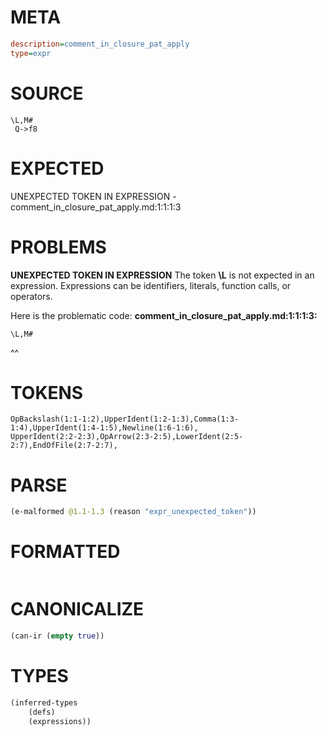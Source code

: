 # META
~~~ini
description=comment_in_closure_pat_apply
type=expr
~~~
# SOURCE
~~~roc
\L,M#
 Q->f8
~~~
# EXPECTED
UNEXPECTED TOKEN IN EXPRESSION - comment_in_closure_pat_apply.md:1:1:1:3
# PROBLEMS
**UNEXPECTED TOKEN IN EXPRESSION**
The token **\L** is not expected in an expression.
Expressions can be identifiers, literals, function calls, or operators.

Here is the problematic code:
**comment_in_closure_pat_apply.md:1:1:1:3:**
```roc
\L,M#
```
^^


# TOKENS
~~~zig
OpBackslash(1:1-1:2),UpperIdent(1:2-1:3),Comma(1:3-1:4),UpperIdent(1:4-1:5),Newline(1:6-1:6),
UpperIdent(2:2-2:3),OpArrow(2:3-2:5),LowerIdent(2:5-2:7),EndOfFile(2:7-2:7),
~~~
# PARSE
~~~clojure
(e-malformed @1.1-1.3 (reason "expr_unexpected_token"))
~~~
# FORMATTED
~~~roc

~~~
# CANONICALIZE
~~~clojure
(can-ir (empty true))
~~~
# TYPES
~~~clojure
(inferred-types
	(defs)
	(expressions))
~~~
